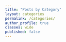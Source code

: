 ```yaml
---
title: "Posts by Category"
layout: categories
permalink: /categories/
author_profile: true
classes: wide
published: false
---
```

